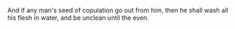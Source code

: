 And if any man's seed of copulation go out from him, then he shall wash all his flesh in water, and be unclean until the even.
